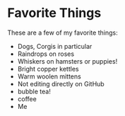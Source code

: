 # Favorite Things

These are a few of my favorite things:

- Dogs, Corgis in particular
- Raindrops on roses
- Whiskers on hamsters or puppies!
- Bright copper kettles
- Warm woolen mittens
- Not editing directly on GitHub
- bubble tea!
- coffee
- Me
